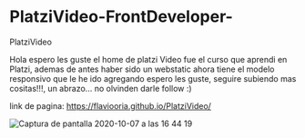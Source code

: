 # PlatziVideo-FrontDeveloper-
PlatziVideo

Hola espero les guste el home de platzi Video fue el curso que aprendi en Platzi, ademas de antes haber sido un webstatic ahora tiene el modelo responsivo que le he ido agregando espero les guste, seguire subiendo mas cositas!!!, un abrazo... no olvinden darle follow :)

link de pagina: https://flaviooria.github.io/PlatziVideo/

![Captura de pantalla 2020-10-07 a las 16 44 19](https://user-images.githubusercontent.com/60148695/95346929-a3358680-08bc-11eb-8ec5-ee10dec7a3b2.png)
